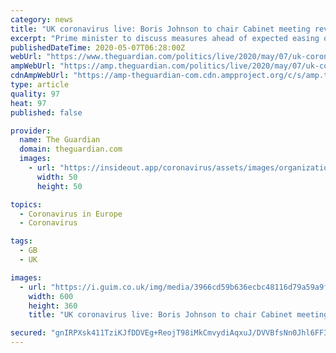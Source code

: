 ```yaml
---
category: news
title: "UK coronavirus live: Boris Johnson to chair Cabinet meeting reviewing lockdown measures"
excerpt: "Prime minister to discuss measures ahead of expected easing of restrictions next week"
publishedDateTime: 2020-05-07T06:28:00Z
webUrl: "https://www.theguardian.com/politics/live/2020/may/07/uk-coronavirus-live-boris-johnson-cabinet-meeting-review-lift-lockdown-measures-latest-updates"
ampWebUrl: "https://amp.theguardian.com/politics/live/2020/may/07/uk-coronavirus-live-boris-johnson-cabinet-meeting-review-lift-lockdown-measures-latest-updates"
cdnAmpWebUrl: "https://amp-theguardian-com.cdn.ampproject.org/c/s/amp.theguardian.com/politics/live/2020/may/07/uk-coronavirus-live-boris-johnson-cabinet-meeting-review-lift-lockdown-measures-latest-updates"
type: article
quality: 97
heat: 97
published: false

provider:
  name: The Guardian
  domain: theguardian.com
  images:
    - url: "https://insideout.app/coronavirus/assets/images/organizations/theguardian.com-50x50.jpg"
      width: 50
      height: 50

topics:
  - Coronavirus in Europe
  - Coronavirus

tags:
  - GB
  - UK

images:
  - url: "https://i.guim.co.uk/img/media/3966cd59b636ecbc48116d79a59a9f2e8619f55f/0_158_2655_1593/master/2655.jpg?width=300&quality=45&auto=format&fit=max&dpr=2&s=a9d28ca8b04d3bf85bf5001dd349b521"
    width: 600
    height: 360
    title: "UK coronavirus live: Boris Johnson to chair Cabinet meeting reviewing lockdown measures"

secured: "gnIRPXsk411TziKJfDDVEg+ReojT98iMkCmvydiAqxuJ/DVVBfsNn0Jhl6FF3B7RboErBPYjsEstfO18whb1BSEIAtjRGATZ3Q0owT29joWYjb8SYvpguBOl0ehkpsmE9bl0/0wJKFjS1hbv4ewRfJ47gANdaR8JjQith2AZEUGY8CzD6zlxYlKt79cgs1b29rLvPV3vPFWsYDug7BMRUen9aax7NZ40nUd46a8bftsJrhx3uKD67Oflf9bgSOfuLUIVv9CCVkBZ1NRE50Vjgfa2lXr/z0GuxbK5Buw5rNoxtrnTS6r3RYhr7sXzJKf4P1uIbPJ07b1zvpHOamckebIhSTRxdqmYyOIt6aRMerlay6bs81zpeeN5iYdPAoTkJZ7jrlSMnEjou1NQfxKW1/2C3TO5Mw48Gk4SLVM8QTZI9/rmmAQQ0/qDNmkM5ZuDC9GOtl8/1VUdkolbQmX47wqQe4XljrbII+F4XZl7LRE=;tqdZEdrY+yBpF8vZTS0Xfw=="
---
```


